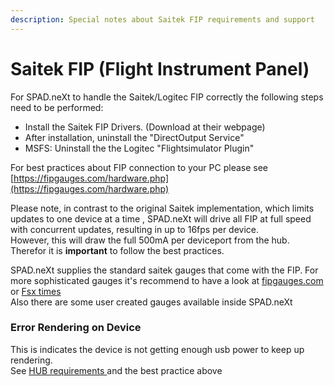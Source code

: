 ```yaml
---
description: Special notes about Saitek FIP requirements and support
---
```


# Saitek FIP (Flight Instrument Panel)

For SPAD.neXt to handle the Saitek/Logitec FIP correctly the following steps need to be performed:

* Install the Saitek FIP Drivers. (Download at their webpage)
* After installation, uninstall the "DirectOutput Service"
* MSFS: Uninstall the the Logitec "Flightsimulator Plugin"

For best practices about FIP connection to your PC please see [https://fipgauges.com/hardware.php](https://fipgauges.com/hardware.php)

Please note, in contrast to the original Saitek implementation, which limits updates to one device at a time , SPAD.neXt will drive all FIP at full speed with concurrent updates, resulting in up to 16fps per device.\
However, this will draw the full 500mA per deviceport from the hub. Therefor it is **important** to follow the best practices.

SPAD.neXt supplies the standard saitek gauges that come with the FIP. For more sophisticated gauges it's recommend to have a look at [fipgauges.com](https://fipgauges.com) or [Fsx times](https://fsxtimes.wordpress.com/category/gauges/)\
Also there are some user created gauges available inside SPAD.neXt

### Error Rendering on Device

This is indicates the device is not getting enough usb power to keep up rendering.\
See [HUB requirements ](../usb-hub-requirements.md)and the best practice above
